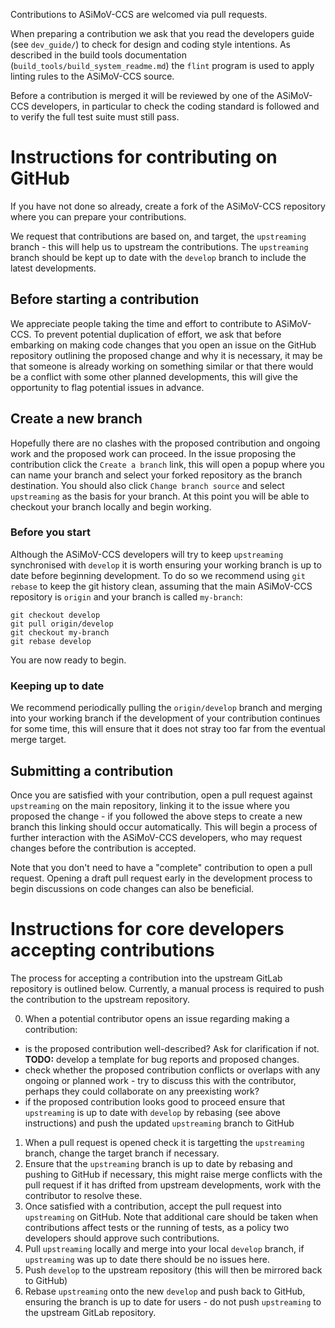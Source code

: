 Contributions to ASiMoV-CCS are welcomed via pull requests.

When preparing a contribution we ask that you read the developers guide (see `dev_guide/`) to check
for design and coding style intentions.
As described in the build tools documentation (`build_tools/build_system_readme.md`) the `flint`
program is used to apply linting rules to the ASiMoV-CCS source.

Before a contribution is merged it will be reviewed by one of the ASiMoV-CCS developers, in
particular to check the coding standard is followed and to verify the full test suite must still
pass.

# Instructions for contributing on GitHub

If you have not done so already, create a fork of the ASiMoV-CCS repository where you can prepare
your contributions.

We request that contributions are based on, and target, the `upstreaming` branch - this will help us
to upstream the contributions.
The `upstreaming` branch should be kept up to date with the `develop` branch to include the latest
developments.

## Before starting a contribution

We appreciate people taking the time and effort to contribute to ASiMoV-CCS.
To prevent potential duplication of effort, we ask that before embarking on making code changes that
you open an issue on the GitHub repository outlining the proposed change and why it is necessary, it
may be that someone is already working on something similar or that there would be a conflict with
some other planned developments, this will give the opportunity to flag potential issues in advance.

## Create a new branch

Hopefully there are no clashes with the proposed contribution and ongoing work and the proposed work
can proceed.
In the issue proposing the contribution click the `Create a branch` link, this will open a popup
where you can name your branch and select your forked repository as the branch destination.
You should also click `Change branch source` and select `upstreaming` as the basis for your branch.
At this point you will be able to checkout your branch locally and begin working.

### Before you start

Although the ASiMoV-CCS developers will try to keep `upstreaming` synchronised with `develop` it is
worth ensuring your working branch is up to date before beginning development.
To do so we recommend using `git rebase` to keep the git history clean, assuming that the main
ASiMoV-CCS repository is `origin` and your branch is called `my-branch`:
```
git checkout develop
git pull origin/develop
git checkout my-branch
git rebase develop
```

You are now ready to begin.

### Keeping up to date

We recommend periodically pulling the `origin/develop` branch and merging into your working branch
if the development of your contribution continues for some time, this will ensure that it does not
stray too far from the eventual merge target.

## Submitting a contribution

Once you are satisfied with your contribution, open a pull request against `upstreaming` on the main
repository, linking it to the issue where you proposed the change - if you followed the above steps
to create a new branch this linking should occur automatically.
This will begin a process of further interaction with the ASiMoV-CCS developers, who may request
changes before the contribution is accepted.

Note that you don't need to have a "complete" contribution to open a pull request.
Opening a draft pull request early in the development process to begin discussions on code changes
can also be beneficial.

# Instructions for core developers accepting contributions

The process for accepting a contribution into the upstream GitLab repository is outlined below.
Currently, a manual process is required to push the contribution to the upstream repository.

0. When a potential contributor opens an issue regarding making a contribution:
- is the proposed contribution well-described? Ask for clarification if not. **TODO:** develop a
  template for bug reports and proposed changes.
- check whether the proposed contribution conflicts or overlaps with any ongoing or planned work -
  try to discuss this with the contributor, perhaps they could collaborate on any preexisting work?
- if the proposed contribution looks good to proceed ensure that `upstreaming` is up to date with
  `develop` by rebasing (see above instructions) and push the updated `upstreaming` branch to GitHub
1. When a pull request is opened check it is targetting the `upstreaming` branch, change the target
   branch if necessary.
2. Ensure that the `upstreaming` branch is up to date by rebasing and pushing to GitHub if
   necessary, this might raise merge conflicts with the pull request if it has drifted from upstream
   developments, work with the contributor to resolve these.
3. Once satisfied with a contribution, accept the pull request into `upstreaming` on GitHub. Note that
   additional care should be taken when contributions affect tests or the running of tests, as a policy
   two developers should approve such contributions.
4. Pull `upstreaming` locally and merge into your local `develop` branch, if `upstreaming` was up to 
   date there should be no issues here.
5. Push `develop` to the upstream repository (this will then be mirrored back to GitHub)
6. Rebase `upstreaming` onto the new `develop` and push back to GitHub, ensuring the branch is up to
   date for users - do not push `upstreaming` to the upstream GitLab repository.
